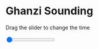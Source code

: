 <h1>Ghanzi Sounding</h1>
<p>Drag the slider to change the time</p>

<div class="slidecontainer">
<input oninput='setImage(this)' class="slider" type="range" min="0" max="5" value="0" step="1" />
<img id='img'/>
</div>

<script>
var img = document.getElementById('img');
var img_array = ['/assets/images/skwt/skd_ghanzi_wrfout_d01_2020-06-14_12:00:00.png',
'/assets/images/skwt/skd_ghanzi_wrfout_d01_2020-06-14_18:00:00.png',
'/assets/images/skwt/skd_ghanzi_wrfout_d01_2020-06-15_00:00:00.png',
'/assets/images/skwt/skd_ghanzi_wrfout_d01_2020-06-15_06:00:00.png',
'/assets/images/skwt/skd_ghanzi_wrfout_d01_2020-06-15_12:00:00.png',];
function setImage(obj)
{
        var value = obj.value;
        img.src = img_array[value];

}
</script>
